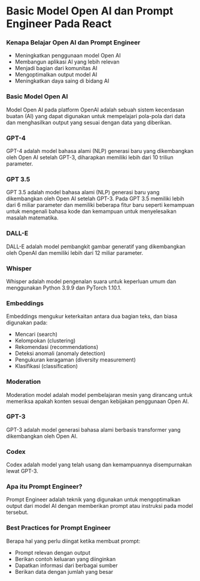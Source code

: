 # Basic Model Open AI dan Prompt Engineer Pada React

### Kenapa Belajar Open AI dan Prompt Engineer

- Meningkatkan penggunaan model Open AI
- Membangun aplikasi AI yang lebih relevan
- Menjadi bagian dari komunitas AI
- Mengoptimalkan output model AI
- Meningkatkan daya saing di bidang AI

### Basic Model Open AI

Model Open AI pada platform OpenAI adalah sebuah sistem kecerdasan buatan (AI) yang dapat digunakan untuk mempelajari pola-pola dari data dan menghasilkan output yang sesuai dengan data yang diberikan.

### GPT-4

GPT-4 adalah model bahasa alami (NLP) generasi baru yang dikembangkan oleh Open AI setelah GPT-3, diharapkan memiliki lebih dari 10 triliun parameter.

### GPT 3.5

GPT 3.5 adalah model bahasa alami (NLP) generasi baru yang dikembangkan oleh Open AI setelah GPT-3. Pada GPT 3.5 memiliki lebih dari 6 miliar parameter dan memiliki beberapa fitur baru seperti kemampuan untuk mengenali bahasa kode dan kemampuan untuk menyelesaikan masalah matematika.

### DALL-E

DALL-E adalah model pembangkit gambar generatif yang dikembangkan oleh OpenAI dan memiliki lebih dari 12 miliar parameter.

### Whisper

Whisper adalah model pengenalan suara untuk keperluan umum dan menggunakan Python 3.9.9 dan PyTorch 1.10.1.

### Embeddings

Embeddings mengukur keterkaitan antara dua bagian teks, dan biasa digunakan pada:

- Mencari (search)
- Kelompokan (clustering)
- Rekomendasi (recommendations)
- Deteksi anomali (anomaly detection)
- Pengukuran keragaman (diversity measurement)
- Klasifikasi (classification)

### Moderation

Moderation model adalah model pembelajaran mesin yang dirancang untuk memeriksa apakah konten sesuai dengan kebijakan penggunaan Open AI.

### GPT-3

GPT-3 adalah model generasi bahasa alami berbasis transformer yang dikembangkan oleh Open AI.

### Codex

Codex adalah model yang telah usang dan kemampuannya disempurnakan lewat GPT-3.

### Apa itu Prompt Engineer?

Prompt Engineer adalah teknik yang digunakan untuk mengoptimalkan output dari model AI dengan memberikan prompt atau instruksi pada model tersebut.

### Best Practices for Prompt Engineer

Berapa hal yang perlu diingat ketika membuat prompt:

- Prompt relevan dengan output
- Berikan contoh keluaran yang diinginkan
- Dapatkan informasi dari berbagai sumber
- Berikan data dengan jumlah yang besar
